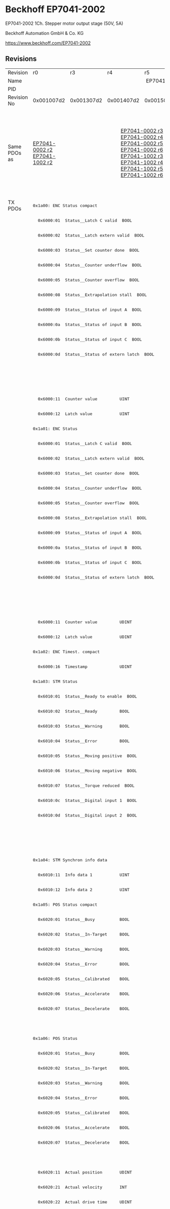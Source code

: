 # Beckhoff EP7041-2002

EP7041-2002 1Ch. Stepper motor output stage (50V, 5A)

Beckhoff Automation GmbH & Co. KG

https://www.beckhoff.com/EP7041-2002

## Revisions
<table>
<tr >
<td>Revision</td>
<td><div class="foo">r0</div></td>
<td><div class="foo">r3</div></td>
<td><div class="foo">r4</div></td>
<td><div class="foo">r5</div></td>
<td><div class="foo">r6</div></td>
<td><div class="foo">r7</div></td>
<td><div class="foo">r8</div></td>
<td><div class="foo">r9</div></td>
</tr>
<tr >
<td>Name</td>
<td colspan=8 align="center"><div class="foo">EP7041-2002 1Ch. Stepper motor output stage (50V, 5A)</div></td>
</tr>
<tr >
<td>PID</td>
<td colspan=8 align="center"><div class="foo">0x1b814052</div></td>
</tr>
<tr >
<td>Revision No</td>
<td>0x001007d2</td>
<td>0x001307d2</td>
<td>0x001407d2</td>
<td>0x001507d2</td>
<td>0x001607d2</td>
<td>0x001707d2</td>
<td>0x001807d2</td>
<td>0x001907d2</td>
</tr>
<tr >
<td>Same PDOs as</td>
<td><a href="EP7041-0002">EP7041-0002 r2</a><br/><a href="EP7041-1002">EP7041-1002 r2</a></td>
<td colspan=4 align="center"><a href="EP7041-0002">EP7041-0002 r3</a><br/><a href="EP7041-0002">EP7041-0002 r4</a><br/><a href="EP7041-0002">EP7041-0002 r5</a><br/><a href="EP7041-0002">EP7041-0002 r6</a><br/><a href="EP7041-1002">EP7041-1002 r3</a><br/><a href="EP7041-1002">EP7041-1002 r4</a><br/><a href="EP7041-1002">EP7041-1002 r5</a><br/><a href="EP7041-1002">EP7041-1002 r6</a></td>
<td><a href="EP7041-0002">EP7041-0002 r7</a><br/><a href="EP7041-1002">EP7041-1002 r7</a></td>
<td><a href="EP7041-0002">EP7041-0002 r8</a><br/><a href="EP7041-1002">EP7041-1002 r8</a><br/><a href="EPP7041-1002">EPP7041-1002 r0</a><br/><a href="EPP7041-1002">EPP7041-1002 r1</a><br/><a href="ER7041-0002">ER7041-0002 r8</a><br/><a href="ER7041-1002">ER7041-1002 r8</a><br/><a href="ER7041-2002">ER7041-2002 r8</a></td>
<td><a href="EP7041-0002">EP7041-0002 r9</a><br/><a href="EP7041-1002">EP7041-1002 r9</a><br/><a href="ER7041-0002">ER7041-0002 r9</a><br/><a href="ER7041-1002">ER7041-1002 r9</a><br/><a href="ER7041-2002">ER7041-2002 r9</a></td>
</tr>
<tr class="txpdo pdosection">
<td rowspan=74 valign=top>TX PDOs</td>
<td colspan=8 align="left"><pre>0x1a00: ENC Status compact</pre></td>
<td></td>
</tr>
<tr class="txpdo">
<td colspan=8 align="left"><pre>  0x6000:01  Status__Latch C valid  BOOL</pre></td>
</tr>
<tr class="txpdo">
<td colspan=8 align="left"><pre>  0x6000:02  Status__Latch extern valid  BOOL</pre></td>
</tr>
<tr class="txpdo">
<td colspan=8 align="left"><pre>  0x6000:03  Status__Set counter done  BOOL</pre></td>
</tr>
<tr class="txpdo">
<td colspan=8 align="left"><pre>  0x6000:04  Status__Counter underflow  BOOL</pre></td>
</tr>
<tr class="txpdo">
<td colspan=8 align="left"><pre>  0x6000:05  Status__Counter overflow  BOOL</pre></td>
</tr>
<tr class="txpdo">
<td colspan=8 align="left"><pre>  0x6000:08  Status__Extrapolation stall  BOOL</pre></td>
</tr>
<tr class="txpdo">
<td colspan=8 align="left"><pre>  0x6000:09  Status__Status of input A  BOOL</pre></td>
</tr>
<tr class="txpdo">
<td colspan=8 align="left"><pre>  0x6000:0a  Status__Status of input B  BOOL</pre></td>
</tr>
<tr class="txpdo">
<td colspan=8 align="left"><pre>  0x6000:0b  Status__Status of input C  BOOL</pre></td>
</tr>
<tr class="txpdo">
<td colspan=8 align="left"><pre>  0x6000:0d  Status__Status of extern latch  BOOL</pre></td>
</tr>
<tr class="txpdo">
<td colspan=5 align="left"></td>
<td colspan=3 align="left"><pre>  0x6000:0e  Status__Sync error    BOOL</pre></td>
</tr>
<tr class="txpdo">
<td colspan=5 align="left"></td>
<td colspan=3 align="left"><pre>  0x6000:10  Status__TxPDO Toggle  BOOL</pre></td>
</tr>
<tr class="txpdo">
<td colspan=8 align="left"><pre>  0x6000:11  Counter value         UINT</pre></td>
</tr>
<tr class="txpdo">
<td colspan=8 align="left"><pre>  0x6000:12  Latch value           UINT</pre></td>
</tr>
<tr class="txpdo pdosection">
<td colspan=8 align="left"><pre>0x1a01: ENC Status</pre></td>
</tr>
<tr class="txpdo">
<td colspan=8 align="left"><pre>  0x6000:01  Status__Latch C valid  BOOL</pre></td>
</tr>
<tr class="txpdo">
<td colspan=8 align="left"><pre>  0x6000:02  Status__Latch extern valid  BOOL</pre></td>
</tr>
<tr class="txpdo">
<td colspan=8 align="left"><pre>  0x6000:03  Status__Set counter done  BOOL</pre></td>
</tr>
<tr class="txpdo">
<td colspan=8 align="left"><pre>  0x6000:04  Status__Counter underflow  BOOL</pre></td>
</tr>
<tr class="txpdo">
<td colspan=8 align="left"><pre>  0x6000:05  Status__Counter overflow  BOOL</pre></td>
</tr>
<tr class="txpdo">
<td colspan=8 align="left"><pre>  0x6000:08  Status__Extrapolation stall  BOOL</pre></td>
</tr>
<tr class="txpdo">
<td colspan=8 align="left"><pre>  0x6000:09  Status__Status of input A  BOOL</pre></td>
</tr>
<tr class="txpdo">
<td colspan=8 align="left"><pre>  0x6000:0a  Status__Status of input B  BOOL</pre></td>
</tr>
<tr class="txpdo">
<td colspan=8 align="left"><pre>  0x6000:0b  Status__Status of input C  BOOL</pre></td>
</tr>
<tr class="txpdo">
<td colspan=8 align="left"><pre>  0x6000:0d  Status__Status of extern latch  BOOL</pre></td>
</tr>
<tr class="txpdo">
<td colspan=5 align="left"></td>
<td colspan=3 align="left"><pre>  0x6000:0e  Status__Sync error    BOOL</pre></td>
</tr>
<tr class="txpdo">
<td colspan=5 align="left"></td>
<td colspan=3 align="left"><pre>  0x6000:10  Status__TxPDO Toggle  BOOL</pre></td>
</tr>
<tr class="txpdo">
<td colspan=8 align="left"><pre>  0x6000:11  Counter value         UDINT</pre></td>
</tr>
<tr class="txpdo">
<td colspan=8 align="left"><pre>  0x6000:12  Latch value           UDINT</pre></td>
</tr>
<tr class="txpdo pdosection">
<td colspan=8 align="left"><pre>0x1a02: ENC Timest. compact</pre></td>
</tr>
<tr class="txpdo">
<td colspan=8 align="left"><pre>  0x6000:16  Timestamp             UDINT</pre></td>
</tr>
<tr class="txpdo pdosection">
<td colspan=8 align="left"><pre>0x1a03: STM Status</pre></td>
</tr>
<tr class="txpdo">
<td colspan=8 align="left"><pre>  0x6010:01  Status__Ready to enable  BOOL</pre></td>
</tr>
<tr class="txpdo">
<td colspan=8 align="left"><pre>  0x6010:02  Status__Ready         BOOL</pre></td>
</tr>
<tr class="txpdo">
<td colspan=8 align="left"><pre>  0x6010:03  Status__Warning       BOOL</pre></td>
</tr>
<tr class="txpdo">
<td colspan=8 align="left"><pre>  0x6010:04  Status__Error         BOOL</pre></td>
</tr>
<tr class="txpdo">
<td colspan=8 align="left"><pre>  0x6010:05  Status__Moving positive  BOOL</pre></td>
</tr>
<tr class="txpdo">
<td colspan=8 align="left"><pre>  0x6010:06  Status__Moving negative  BOOL</pre></td>
</tr>
<tr class="txpdo">
<td colspan=8 align="left"><pre>  0x6010:07  Status__Torque reduced  BOOL</pre></td>
</tr>
<tr class="txpdo">
<td colspan=8 align="left"><pre>  0x6010:0c  Status__Digital input 1  BOOL</pre></td>
</tr>
<tr class="txpdo">
<td colspan=8 align="left"><pre>  0x6010:0d  Status__Digital input 2  BOOL</pre></td>
</tr>
<tr class="txpdo">
<td colspan=5 align="left"></td>
<td colspan=3 align="left"><pre>  0x6010:0e  Status__Sync error    BOOL</pre></td>
</tr>
<tr class="txpdo">
<td colspan=5 align="left"></td>
<td colspan=3 align="left"><pre>  0x6010:10  Status__TxPDO Toggle  BOOL</pre></td>
</tr>
<tr class="txpdo pdosection">
<td colspan=8 align="left"><pre>0x1a04: STM Synchron info data</pre></td>
</tr>
<tr class="txpdo">
<td colspan=8 align="left"><pre>  0x6010:11  Info data 1           UINT</pre></td>
</tr>
<tr class="txpdo">
<td colspan=8 align="left"><pre>  0x6010:12  Info data 2           UINT</pre></td>
</tr>
<tr class="txpdo pdosection">
<td colspan=8 align="left"><pre>0x1a05: POS Status compact</pre></td>
</tr>
<tr class="txpdo">
<td colspan=8 align="left"><pre>  0x6020:01  Status__Busy          BOOL</pre></td>
</tr>
<tr class="txpdo">
<td colspan=8 align="left"><pre>  0x6020:02  Status__In-Target     BOOL</pre></td>
</tr>
<tr class="txpdo">
<td colspan=8 align="left"><pre>  0x6020:03  Status__Warning       BOOL</pre></td>
</tr>
<tr class="txpdo">
<td colspan=8 align="left"><pre>  0x6020:04  Status__Error         BOOL</pre></td>
</tr>
<tr class="txpdo">
<td colspan=8 align="left"><pre>  0x6020:05  Status__Calibrated    BOOL</pre></td>
</tr>
<tr class="txpdo">
<td colspan=8 align="left"><pre>  0x6020:06  Status__Accelerate    BOOL</pre></td>
</tr>
<tr class="txpdo">
<td colspan=8 align="left"><pre>  0x6020:07  Status__Decelerate    BOOL</pre></td>
</tr>
<tr class="txpdo">
<td colspan=7 align="left"></td>
<td><pre>  0x6020:08  Status__Ready to execute  BOOL</pre></td>
</tr>
<tr class="txpdo pdosection">
<td colspan=8 align="left"><pre>0x1a06: POS Status</pre></td>
</tr>
<tr class="txpdo">
<td colspan=8 align="left"><pre>  0x6020:01  Status__Busy          BOOL</pre></td>
</tr>
<tr class="txpdo">
<td colspan=8 align="left"><pre>  0x6020:02  Status__In-Target     BOOL</pre></td>
</tr>
<tr class="txpdo">
<td colspan=8 align="left"><pre>  0x6020:03  Status__Warning       BOOL</pre></td>
</tr>
<tr class="txpdo">
<td colspan=8 align="left"><pre>  0x6020:04  Status__Error         BOOL</pre></td>
</tr>
<tr class="txpdo">
<td colspan=8 align="left"><pre>  0x6020:05  Status__Calibrated    BOOL</pre></td>
</tr>
<tr class="txpdo">
<td colspan=8 align="left"><pre>  0x6020:06  Status__Accelerate    BOOL</pre></td>
</tr>
<tr class="txpdo">
<td colspan=8 align="left"><pre>  0x6020:07  Status__Decelerate    BOOL</pre></td>
</tr>
<tr class="txpdo">
<td colspan=7 align="left"></td>
<td><pre>  0x6020:08  Status__Ready to execute  BOOL</pre></td>
</tr>
<tr class="txpdo">
<td colspan=8 align="left"><pre>  0x6020:11  Actual position       UDINT</pre></td>
</tr>
<tr class="txpdo">
<td colspan=8 align="left"><pre>  0x6020:21  Actual velocity       INT</pre></td>
</tr>
<tr class="txpdo">
<td colspan=8 align="left"><pre>  0x6020:22  Actual drive time     UDINT</pre></td>
</tr>
<tr class="txpdo pdosection">
<td colspan=6 align="left"></td>
<td colspan=2 align="left"><pre>0x1a07: STM Internal position</pre></td>
</tr>
<tr class="txpdo">
<td colspan=6 align="left"></td>
<td colspan=2 align="left"><pre>  0x6010:14  Internal position     UDINT</pre></td>
</tr>
<tr class="txpdo pdosection">
<td colspan=6 align="left"></td>
<td colspan=2 align="left"><pre>0x1a08: STM External position</pre></td>
</tr>
<tr class="txpdo">
<td colspan=6 align="left"></td>
<td colspan=2 align="left"><pre>  0x6010:15  External position     UDINT</pre></td>
</tr>
<tr class="txpdo pdosection">
<td colspan=7 align="left"></td>
<td><pre>0x1a09: POS Actual position lag</pre></td>
</tr>
<tr class="txpdo">
<td colspan=7 align="left"></td>
<td><pre>  0x6020:23  Actual position lag   DINT</pre></td>
</tr>
<tr class="rxpdo pdosection">
<td rowspan=40 valign=top>RX PDOs</td>
<td colspan=8 align="left"><pre>0x1600: ENC Control compact</pre></td>
<td></td>
</tr>
<tr class="rxpdo">
<td colspan=8 align="left"><pre>  0x7000:01  Control__Enable latch C  BOOL</pre></td>
</tr>
<tr class="rxpdo">
<td colspan=8 align="left"><pre>  0x7000:02  Control__Enable latch extern on positive edge  BOOL</pre></td>
</tr>
<tr class="rxpdo">
<td colspan=8 align="left"><pre>  0x7000:03  Control__Set counter  BOOL</pre></td>
</tr>
<tr class="rxpdo">
<td colspan=8 align="left"><pre>  0x7000:04  Control__Enable latch extern on negative edge  BOOL</pre></td>
</tr>
<tr class="rxpdo">
<td colspan=8 align="left"><pre>  0x7000:11  Set counter value     UINT</pre></td>
</tr>
<tr class="rxpdo pdosection">
<td colspan=8 align="left"><pre>0x1601: ENC Control</pre></td>
</tr>
<tr class="rxpdo">
<td colspan=8 align="left"><pre>  0x7000:01  Control__Enable latch C  BOOL</pre></td>
</tr>
<tr class="rxpdo">
<td colspan=8 align="left"><pre>  0x7000:02  Control__Enable latch extern on positive edge  BOOL</pre></td>
</tr>
<tr class="rxpdo">
<td colspan=8 align="left"><pre>  0x7000:03  Control__Set counter  BOOL</pre></td>
</tr>
<tr class="rxpdo">
<td colspan=8 align="left"><pre>  0x7000:04  Control__Enable latch extern on negative edge  BOOL</pre></td>
</tr>
<tr class="rxpdo">
<td colspan=8 align="left"><pre>  0x7000:11  Set counter value     UDINT</pre></td>
</tr>
<tr class="rxpdo pdosection">
<td colspan=8 align="left"><pre>0x1602: STM Control</pre></td>
</tr>
<tr class="rxpdo">
<td colspan=8 align="left"><pre>  0x7010:01  Control__Enable       BOOL</pre></td>
</tr>
<tr class="rxpdo">
<td colspan=8 align="left"><pre>  0x7010:02  Control__Reset        BOOL</pre></td>
</tr>
<tr class="rxpdo">
<td colspan=8 align="left"><pre>  0x7010:03  Control__Reduce torque  BOOL</pre></td>
</tr>
<tr class="rxpdo">
<td colspan=8 align="left"><pre>  0x7010:0c  Control__Digital output 1  BOOL</pre></td>
</tr>
<tr class="rxpdo pdosection">
<td colspan=8 align="left"><pre>0x1603: STM Position</pre></td>
</tr>
<tr class="rxpdo">
<td colspan=8 align="left"><pre>  0x7010:11  Position              UDINT</pre></td>
</tr>
<tr class="rxpdo pdosection">
<td colspan=8 align="left"><pre>0x1604: STM Velocity</pre></td>
</tr>
<tr class="rxpdo">
<td colspan=8 align="left"><pre>  0x7010:21  Velocity              INT</pre></td>
</tr>
<tr class="rxpdo pdosection">
<td colspan=8 align="left"><pre>0x1605: POS Control compact</pre></td>
</tr>
<tr class="rxpdo">
<td colspan=8 align="left"><pre>  0x7020:01  Control__Execute      BOOL</pre></td>
</tr>
<tr class="rxpdo">
<td colspan=8 align="left"><pre>  0x7020:02  Control__Emergency stop  BOOL</pre></td>
</tr>
<tr class="rxpdo">
<td colspan=8 align="left"><pre>  0x7020:11  Target position       UDINT</pre></td>
</tr>
<tr class="rxpdo pdosection">
<td colspan=8 align="left"><pre>0x1606: POS Control</pre></td>
</tr>
<tr class="rxpdo">
<td colspan=8 align="left"><pre>  0x7020:01  Control__Execute      BOOL</pre></td>
</tr>
<tr class="rxpdo">
<td colspan=8 align="left"><pre>  0x7020:02  Control__Emergency stop  BOOL</pre></td>
</tr>
<tr class="rxpdo">
<td colspan=8 align="left"><pre>  0x7020:11  Target position       UDINT</pre></td>
</tr>
<tr class="rxpdo">
<td colspan=8 align="left"><pre>  0x7020:21  Velocity              INT</pre></td>
</tr>
<tr class="rxpdo">
<td colspan=8 align="left"><pre>  0x7020:22  Start type            UINT</pre></td>
</tr>
<tr class="rxpdo">
<td colspan=8 align="left"><pre>  0x7020:23  Acceleration          UINT</pre></td>
</tr>
<tr class="rxpdo">
<td colspan=8 align="left"><pre>  0x7020:24  Deceleration          UINT</pre></td>
</tr>
<tr class="rxpdo pdosection">
<td colspan=6 align="left"></td>
<td colspan=2 align="left"><pre>0x1607: POS Control 2</pre></td>
</tr>
<tr class="rxpdo">
<td colspan=6 align="left"></td>
<td colspan=2 align="left"><pre>  0x7021:03  Control__Enable auto start  BOOL</pre></td>
</tr>
<tr class="rxpdo">
<td colspan=6 align="left"></td>
<td colspan=2 align="left"><pre>  0x7021:11  Target position       UDINT</pre></td>
</tr>
<tr class="rxpdo">
<td colspan=6 align="left"></td>
<td colspan=2 align="left"><pre>  0x7021:21  Velocity              INT</pre></td>
</tr>
<tr class="rxpdo">
<td colspan=6 align="left"></td>
<td colspan=2 align="left"><pre>  0x7021:22  Start type            UINT</pre></td>
</tr>
<tr class="rxpdo">
<td colspan=6 align="left"></td>
<td colspan=2 align="left"><pre>  0x7021:23  Acceleration          UINT</pre></td>
</tr>
<tr class="rxpdo">
<td colspan=6 align="left"></td>
<td colspan=2 align="left"><pre>  0x7021:24  Deceleration          UINT</pre></td>
</tr>
</table>

